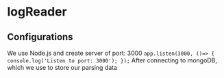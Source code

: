 # logReader
## Configurations 
We use Node.js and create server of port: 3000
`app.listen(3000, ()=> {
        console.log('Listen to port: 3000');
    });`
After connecting to mongoDB, which we use to store our parsing data
